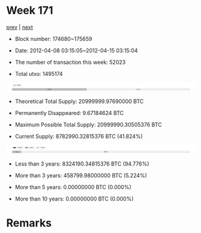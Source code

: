 # Week 171

[prev](week0170.md) | [next](week0172.md)

- Block number: 174680~175659

- Date: 2012-04-08 03:15:05~2012-04-15 03:15:04

- The number of transaction this week: 52023

- Total utxo: 1495174

![](../images/mined_week0171.png)

- Theoretical Total Supply: 20999999.97690000 BTC

- Permanently Disappeared: 9.67184624 BTC

- Maximum Possible Total Supply: 20999990.30505376 BTC

- Current Supply: 8782990.32815376 BTC (41.824%)

![](../images/year_week0171.png)


- Less than 3 years: 8324190.34815376 BTC (94.776%)

- More than 3 years: 458799.98000000 BTC (5.224%)

- More than 5 years: 0.00000000 BTC (0.000%)

- More than 10 years: 0.00000000 BTC (0.000%)

# Remarks

